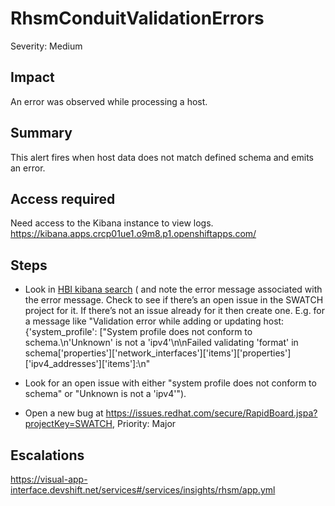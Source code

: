 # RhsmConduitValidationErrors
Severity: Medium

## Impact
An error was observed while processing a host.

## Summary
This alert fires when host data does not match defined schema and emits an error.

## Access required
Need access to the Kibana instance to view logs.
https://kibana.apps.crcp01ue1.o9m8.p1.openshiftapps.com/

## Steps
-  Look in [HBI kibana search](https://kibana.apps.crcp01ue1.o9m8.p1.openshiftapps.com/app/kibana#/discover?_g=(refreshInterval:(pause:!t,value:0),time:(from:now-12h,mode:quick,to:now))&_a=(columns:!(_source),filters:!(),index:%2743c5fed0-d5ce-11ea-b58c-a7c95afd7a5d%27,interval:auto,query:(language:lucene,query:%27@log_stream:%20%22host-inventory-mq-*%22%20AND%20message:%20%22Validation%20error%20while%20adding%20or%20updating%20host%20%22%20AND%20host.reporter:%20%22rhsm-conduit%22%27),sort:!(%27@timestamp%27,desc))) ( and note the error message associated with the error message.  Check to see if there’s an open issue in the SWATCH project for it.  If there’s not an issue already for it then create one. E.g. for a message like
"Validation error while adding or updating host: {'system_profile': ["System profile does not conform to schema.\n'Unknown' is not a 'ipv4'\n\nFailed validating 'format' in schema['properties']['network_interfaces']['items']['properties']['ipv4_addresses']['items']:\n"

- Look for an open issue with either "system profile does not conform to schema" or "Unknown is not a 'ipv4'").
- Open a new bug at https://issues.redhat.com/secure/RapidBoard.jspa?projectKey=SWATCH, Priority: Major

## Escalations
https://visual-app-interface.devshift.net/services#/services/insights/rhsm/app.yml
